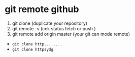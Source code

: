 # git remote github
  1. git clone  (duplicate your repository)
  2. git remote -v    (cek status fetch or push )
  3. git remote add origin master <url>  (your git can mode remote)
   - `git clone http........`
   - ```git clone httpsydg```